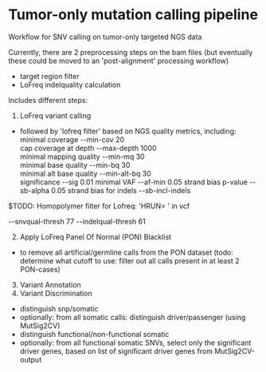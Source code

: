 # Tumor-only mutation calling pipeline
Workflow for SNV calling on tumor-only targeted NGS data

Currently, there are 2 preprocessing steps on the bam files
(but eventually these could be moved to an 'post-alignment' processing workflow) 
- target region filter
- LoFreq indelquality calculation

Includes different steps:
1. LoFreq variant calling
- followed by 'lofreq filter' based on NGS quality metrics, including:
minimal coverage            --min-cov 20 \
cap coverage at depth       --max-depth 1000 \
minimal mapping quality     --min-mq 30 \
minimal base quality        --min-bq 30 \
minimal alt base quality    --min-alt-bq 30 \
significance                --sig 0.01
minimal VAF                 --af-min 0.05 
strand bias p-value         --sb-alpha 0.05 
strand bias for indels      --sb-incl-indels 

$TODO: Homopolymer filter  for Lofreq: 'HRUN= ' in vcf  

--snvqual-thresh 77 --indelqual-thresh 61

2. Apply LoFreq Panel Of Normal (PON) Blacklist
- to remove all artificial/germline calls from the PON dataset
(todo: determine what cutoff to use: filter out all calls present in at least 2 PON-cases)

3. Variant Annotation
4. Variant Discrimination
- distinguish snp/somatic
- optionally: from all somatic calls: distinguish driver/passenger (using MutSig2CV)
- distinguish functional/non-functional somatic
- optionally: from all functional somatic SNVs, select only the significant driver genes, based on list of significant driver genes from MutSig2CV-output


